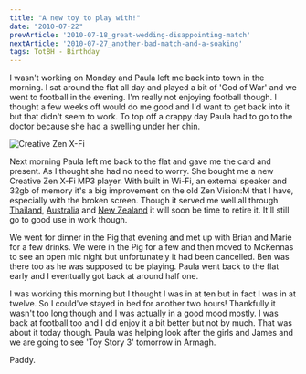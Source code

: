 ```yaml
---
title: "A new toy to play with!"
date: "2010-07-22"
prevArticle: '2010-07-18_great-wedding-disappointing-match'
nextArticle: '2010-07-27_another-bad-match-and-a-soaking'
tags: TotBH - Birthday
---
```

I wasn't working on Monday and Paula left me back into town in the morning. I sat around the flat all day and played a bit of 'God of War' and we went to football in the evening. I'm really not enjoying football though. I thought a few weeks off would do me good and I'd want to get back into it but that didn't seem to work. To top off a crappy day Paula had to go to the doctor because she had a swelling under her chin.

![Creative Zen X-Fi](/images/zen_x_fi_1.jpg "My new toy!!")

Next morning Paula left me back to the flat and gave me the card and present. As I thought she had no need to worry. She bought me a new Creative Zen X-Fi MP3 player. With built in Wi-Fi, an external speaker and 32gb of memory it's a big improvement on the old Zen Vision:M that I have, especially with the broken screen. Though it served me well all through [Thailand](/tags/Thailand), [Australia](/tags/Australia) and [New Zealand](/tags/New%20Zealand) it will soon be time to retire it. It'll still go to good use in work though.

We went for dinner in the Pig that evening and met up with Brian and Marie for a few drinks. We were in the Pig for a few and then moved to McKennas to see an open mic night but unfortunately it had been cancelled. Ben was there too as he was supposed to be playing. Paula went back to the flat early and I eventually got back at around half one.

I was working this morning but I thought I was in at ten but in fact I was in at twelve. So I could've stayed in bed for another two hours! Thankfully it wasn't too long though and I was actually in a good mood mostly. I was back at football too and I did enjoy it a bit better but not by much. That was about it today though. Paula was helping look after the girls and James and we are going to see 'Toy Story 3' tomorrow in Armagh.

Paddy.